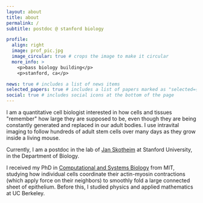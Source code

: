 ```yaml
---
layout: about
title: about
permalink: /
subtitle: postdoc @ stanford biology

profile:
  align: right
  image: prof_pic.jpg
  image_circular: true # crops the image to make it circular
  more_info: >
    <p>bass biology building</p>
    <p>stanford, ca</p>

news: true # includes a list of news items
selected_papers: true # includes a list of papers marked as "selected={true}"
social: true # includes social icons at the bottom of the page
---
```


I am a quantitative cell biologist interested in how cells and tissues
"remember" how large they are supposed to be, even though they are being constantly
generated and replaced in our adult bodies. I use intravital imaging
to follow hundreds of adult stem cells over many days as they grow inside
a living mouse.

Currently, I am a postdoc in the lab of <a href='https://skotheimlab.com/'>Jan Skotheim</a> at Stanford University,
in the Department of Biology.

I received my PhD in <a href="https://csbphd.mit.edu/welcome-mit-computational-and-systems-biology-phd-program-csb">Computational and Systems Biology</a> from MIT,
studying how individual cells coordinate
their actin-myosin contractions (which apply force on their neighbors) to smoothly
fold a large connected sheet of epithelium. Before this, I studied physics and applied mathematics at UC Berkeley.
